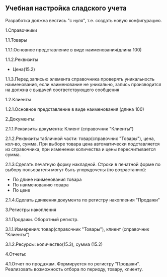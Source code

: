 ## Учебная настройка сладского учета  

Разработка должна вестись "с нуля", т.е. создать новую конфигурацию.

1.Справочники

1.1.Товары

1.1.1.Основное представление в виде наименования(длина 100)

1.1.2.Реквизиты
- Цена(15.2)

1.1.3.Перед записью элемента справочника проверять уникальность наименования, если наименование не уникально, запись производится на должна с выдачей соответствующего сообщения

1.2.Клиенты

1.2.1.Основное представление в виде наименования (длина 100)

2.Документы:

2.1.1.Реквизиты документа: Клиент (справочник "Клиенты")

2.1.2.Реквизиты табличной части: товар(справочник "Товары"), цена, кол-во, сумма. При выборе товара цена автоматически подставляется из справочника, при изменении количества и цены пересчитывается сумма.

2.1.3.Сделать печатную форму накладной. Строки в печатной форме по выбору польователя могут быть упорядочены (по возрастанию):
- По длине наименования товара
- По наименованию товара
- По цене

2.1.4.Сделать движения документа по регистру накопления "Продажи"

3.Регистры накопления

3.1.Продажи. Оборотный регистр.

3.1.1.Измерения: товар(справочник "Товары"), клиент (справочник "Клиенты")

3.1.2.Ресурсы: количество(15.3), сумма (15.2)

4.Отчеты:

4.1.Отчет по продажам. Формируется по регистру "Продажи". Реализовать возможность отбора по периоду, товару, клиенту.
